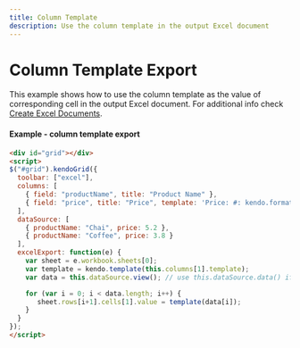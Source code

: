 ```yaml
---
title: Column Template
description: Use the column template in the output Excel document
---
```


# Column Template Export

This example shows how to use the column template as the value of corresponding cell in the output Excel document.
For additional info check [Create Excel Documents](/framework/excel/introduction#create-excel-document).

#### Example - column template export

```html
<div id="grid"></div>
<script>
$("#grid").kendoGrid({
  toolbar: ["excel"],
  columns: [
    { field: "productName", title: "Product Name" },
    { field: "price", title: "Price", template: 'Price: #: kendo.format("{0:c}", price)#' }
  ],
  dataSource: [
    { productName: "Chai", price: 5.2 },
    { productName: "Coffee", price: 3.8 }
  ],
  excelExport: function(e) {
    var sheet = e.workbook.sheets[0];
    var template = kendo.template(this.columns[1].template);
    var data = this.dataSource.view(); // use this.dataSource.data() if you are exporting all pages

    for (var i = 0; i < data.length; i++) {
       sheet.rows[i+1].cells[1].value = template(data[i]);
    }
  }
});
</script>
```
